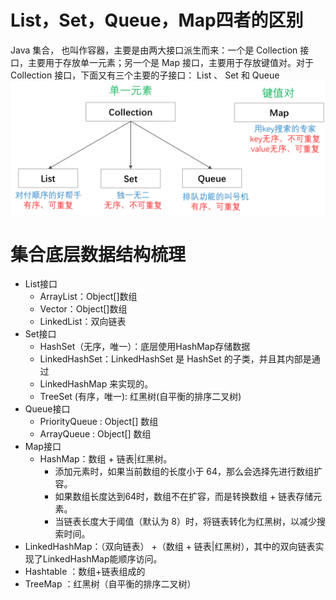 # List，Set，Queue，Map四者的区别
Java 集合， 也叫作容器，主要是由两大接口派生而来：一个是 Collection 接口，主要用于存放单一元素；另一个是 Map 接口，主要用于存放键值对。对于Collection 接口，下面又有三个主要的子接口： List 、 Set 和 Queue
![输入图片说明](../image/List%EF%BC%8CSet%EF%BC%8CQueue%EF%BC%8CMap%E5%9B%9B%E8%80%85%E7%9A%84%E5%8C%BA%E5%88%AB.png)
# 集合底层数据结构梳理
- List接口
    - ArrayList：Object[]数组
    - Vector：Object[]数组
    - LinkedList：双向链表
- Set接口
    - HashSet（无序，唯一）：底层使用HashMap存储数据
    - LinkedHashSet：LinkedHashSet 是 HashSet 的子类，并且其内部是通过
    - LinkedHashMap 来实现的。
    - TreeSet (有序，唯一): 红黑树(自平衡的排序二叉树)
- Queue接口
    - PriorityQueue : Object[] 数组
    - ArrayQueue : Object[] 数组
- Map接口
    - HashMap：数组 + 链表|红黑树。
        - 添加元素时，如果当前数组的长度小于 64，那么会选择先进行数组扩容。
        - 如果数组长度达到64时，数组不在扩容，而是转换数组 + 链表存储元素。
        - 当链表长度大于阈值（默认为 8）时，将链表转化为红黑树，以减少搜索时间。
- LinkedHashMap：（双向链表） +（数组 + 链表|红黑树），其中的双向链表实现了LinkedHashMap能顺序访问。
- Hashtable ：数组+链表组成的
- TreeMap ：红黑树（自平衡的排序二叉树）